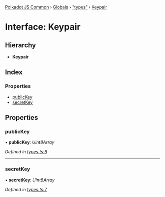 [Polkadot JS Common](../README.md) › [Globals](../globals.md) › ["types"](../modules/_types_.md) › [Keypair](_types_.keypair.md)

# Interface: Keypair

## Hierarchy

* **Keypair**

## Index

### Properties

* [publicKey](_types_.keypair.md#publickey)
* [secretKey](_types_.keypair.md#secretkey)

## Properties

###  publicKey

• **publicKey**: *Uint8Array*

*Defined in [types.ts:6](https://github.com/polkadot-js/common/blob/48b753b8/packages/util-crypto/src/types.ts#L6)*

___

###  secretKey

• **secretKey**: *Uint8Array*

*Defined in [types.ts:7](https://github.com/polkadot-js/common/blob/48b753b8/packages/util-crypto/src/types.ts#L7)*

